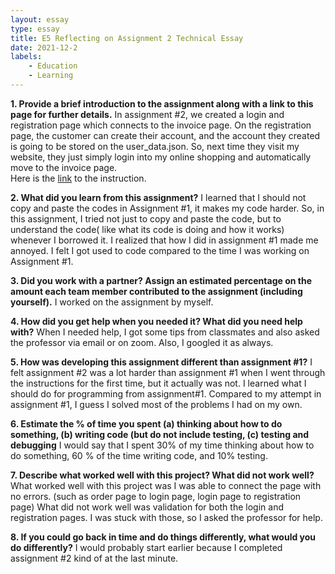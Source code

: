```yaml
---
layout: essay
type: essay
title: E5 Reflecting on Assignment 2 Technical Essay
date: 2021-12-2
labels: 
    - Education
    - Learning 
---
```


**1. Provide a brief introduction to the assignment along with a link to this page for further details.**
In assignment #2, we created a login and registration page which connects to the invoice page.  On the registration page, the customer can create their account, and the account they created is going to be stored on the user_data.json.  So, next time they visit my website, they just simply login into my online shopping and automatically move to the invoice page.  
Here is the [link](https://dport96.github.io/ITM352/morea/150.Assignment2/experience-Assignment2.html) to the instruction. 

**2. What did you learn from this assignment?**
I learned that I should not copy and paste the codes in Assignment #1, it makes my code harder. So, in this assignment, I tried not just to copy and paste the code, but to understand the code( like what its code is doing and how it works) whenever I borrowed it.  I realized that how I did in assignment #1 made me annoyed.  I felt I got used to code compared to the time I was working on Assignment #1.

**3. Did you work with a partner? Assign an estimated percentage on the amount each team member contributed to the assignment (including yourself).**
I worked on the assignment by myself.  

**4. How did you get help when you needed it? What did you need help with?**
When I needed help, I got some tips from classmates and also asked the professor via email or on zoom.  Also, I googled it as always.

**5. How was developing this assignment different than assignment #1?**
I felt assignment #2 was a lot harder than assignment #1 when I went through the instructions for the first time, but it actually was not.  I learned what I should do for programming from assignment#1.  Compared to my attempt in assignment #1, I guess I solved most of the problems I had on my own.

**6. Estimate the % of time you spent (a) thinking about how to do something, (b) writing code (but do not include testing, (c) testing and debugging**
I would say that I spent 30% of my time thinking about how to do something, 60 % of the time writing code, and 10% testing.   

**7. Describe what worked well with this project? What did not work well?**
What worked well with this project was I was able to connect the page with no errors.  (such as order page to login page, login page to registration page) What did not work well was validation for both the login and registration pages.  I was stuck with those, so I asked the professor for help.    

**8. If you could go back in time and do things differently, what would you do differently?**
I would probably start earlier because I completed assignment #2 kind of at the last minute.  
